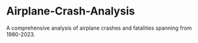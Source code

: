 # Airplane-Crash-Analysis
A comprehensive analysis of airplane crashes and fatalities spanning from 1980-2023.
